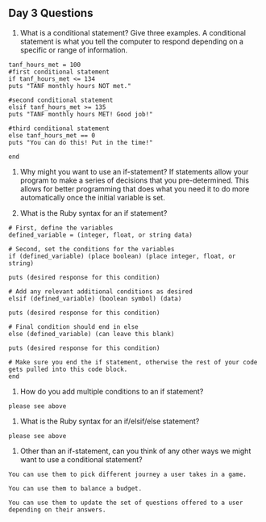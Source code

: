 ## Day 3 Questions

1. What is a conditional statement? Give three examples.
A conditional statement is what you tell the computer to respond depending on a specific or range of information.

```
tanf_hours_met = 100
#first conditional statement
if tanf_hours_met <= 134
puts "TANF monthly hours NOT met."

#second conditional statement
elsif tanf_hours_met >= 135
puts "TANF monthly hours MET! Good job!"

#third conditional statement
else tanf_hours_met == 0
puts "You can do this! Put in the time!"

end
```
1. Why might you want to use an if-statement?
If statements allow your program to make a series of decisions that you pre-determined.  This allows for better programming that does what you need it to do more automatically once the initial variable is set.

1. What is the Ruby syntax for an if statement?
```
# First, define the variables
defined_variable = (integer, float, or string data)

# Second, set the conditions for the variables
if (defined_variable) (place boolean) (place integer, float, or string)

puts (desired response for this condition)

# Add any relevant additional conditions as desired
elsif (defined_variable) (boolean symbol) (data)

puts (desired response for this condition)

# Final condition should end in else
else (defined_variable) (can leave this blank)

puts (desired response for this condition)

# Make sure you end the if statement, otherwise the rest of your code gets pulled into this code block.
end
```
1. How do you add multiple conditions to an if statement?
```
please see above
```
1. What is the Ruby syntax for an if/elsif/else statement?
```
please see above
```
1. Other than an if-statement, can you think of any other ways we might want to use a conditional statement?

```
You can use them to pick different journey a user takes in a game.

You can use them to balance a budget.

You can use them to update the set of questions offered to a user depending on their answers.
```
